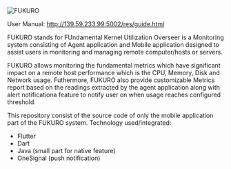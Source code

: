 ![FUKURO](http://139.59.233.99:5002/res/images/fukuro%20name.png)

User Manual: http://139.59.233.99:5002/res/guide.html

FUKURO stands for FUndamental Kernel Utilization Overseer  is a Monitoring system consisting of Agent application and Mobile application designed to assist users in monitoring and managing remote computer/hosts or servers. 

FUKURO allows monitoring the fundamental metrics which have significant impact on a remote host performance which is the CPU, Memory, Disk and Network usage. Futhermore, FUKURO also provide customizable Metrics report based on the readings extracted by the agent application along with alert notificationa feature to notify user on when usage reaches configured threshold.

This repository consist of the source code of only the mobile application part of the FUKURO system.
Technology used/integrated:
- Flutter
- Dart
- Java (small part for native feature)
- OneSignal (push notification)
